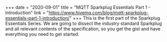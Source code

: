 +++
date = "2020-09-01"
title = "MQTT Sparkplug Essentials Part 1 - Introduction"
link = "https://www.hivemq.com/blog/mqtt-sparkplug-essentials-part-1-introduction/"
+++
This is the first part of the Sparkplug Essentials Series. We are going to dissect the industry standard Sparkplug and all relevant contents of the specification, so you get the gist and have everything you need to get started.
